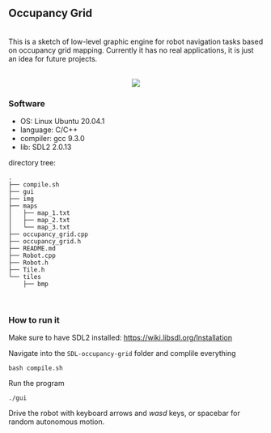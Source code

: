 ## Occupancy Grid
<br/>
This is a sketch of low-level graphic engine for robot navigation tasks based on occupancy grid mapping. Currently it has no real applications, it is just an idea for future projects.<br/>
<br/>
<p align="center">
  <img src="img/occupancy_grid_preview.gif"/>
</p>

### Software
- OS: Linux Ubuntu 20.04.1
- language: C/C++
- compiler: gcc 9.3.0
- lib: SDL2 2.0.13

directory tree:
```
.
├── compile.sh
├── gui
├── img
├── maps
│   ├── map_1.txt
│   ├── map_2.txt
│   └── map_3.txt
├── occupancy_grid.cpp
├── occupancy_grid.h
├── README.md
├── Robot.cpp
├── Robot.h
├── Tile.h
└── tiles
    ├── bmp

```
<br/>

### How to run it

Make sure to have SDL2 installed: https://wiki.libsdl.org/Installation <br/>

Navigate into the ```SDL-occupancy-grid```  folder and complile everything
  ```
  bash compile.sh
  ```

Run the program
```
./gui
```

Drive the robot with keyboard arrows and *wasd* keys, or spacebar for random autonomous motion.
